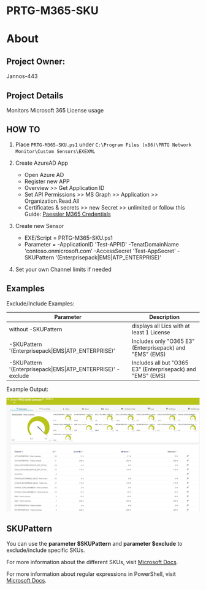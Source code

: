 # PRTG-M365-SKU
# About

## Project Owner:

Jannos-443

## Project Details

Monitors Microsoft 365 License usage


## HOW TO

1. Place `PRTG-M365-SKU.ps1` under `C:\Program Files (x86)\PRTG Network Monitor\Custom Sensors\EXEXML`

2. Create AzureAD App
   - Open Azure AD
   - Register new APP
   - Overview >> Get Application ID 
   - Set API Permissions >> MS Graph >> Application >> Organization.Read.All
   - Certificates & secrets >> new Secret >> unlimited
or follow this Guide: [Paessler M365 Credentials](https://kb.paessler.com/en/topic/88462-how-do-i-obtain-credentials-and-set-permissions-for-the-microsoft-365-sensors)

3. Create new Sensor 
   - EXE/Script = PRTG-M365-SKU.ps1
   - Parameter = -ApplicationID 'Test-APPID' -TenatDomainName 'contoso.onmicrosoft.com' -AccessSecret 'Test-AppSecret' -SKUPattern '(Enterprisepack|EMS|ATP_ENTERPRISE)'

4. Set your own Channel limits if needed

## Examples
Exclude/Include Examples:

| Parameter | Description |
| --- | --- |
| without -SKUPattern | displays all Lics with at least 1 License |
| -SKUPattern '(Enterprisepack\|EMS\|ATP_ENTERPRISE)' | Includes only "O365 E3" (Enterprisepack) and "EMS" (EMS) |
| -SKUPattern '(Enterprisepack\|EMS\|ATP_ENTERPRISE)' -exclude | Includes all but  "O365 E3" (Enterprisepack) and "EMS" (EMS) |


Example Output:

![PRTG-M365-SKU](media/M365-SKU-OK.png)

SKUPattern
------------------
You can use the **parameter $SKUPattern** and **parameter $exclude** to exclude/include specific SKUs.

For more information about the different SKUs, visit [Microsoft Docs](https://docs.microsoft.com/en-us/azure/active-directory/enterprise-users/licensing-service-plan-reference).

For more information about regular expressions in PowerShell, visit [Microsoft Docs](https://docs.microsoft.com/en-us/powershell/module/microsoft.powershell.core/about/about_regular_expressions).
